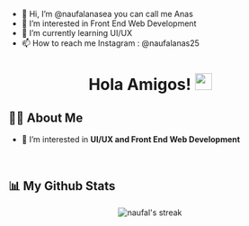 - 👋 Hi, I’m @naufalanasea you can call me Anas
- 👀 I’m interested in Front End Web Development 
- 🌱 I’m currently learning UI/UX
- 📫 How to reach me 
Instagram : @naufalanas25

<h1 align="center">Hola Amigos! <img src="https://raw.githubusercontent.com/MartinHeinz/MartinHeinz/master/wave.gif" width="30px" height="30px"></h1>

## 🙋‍♂️ About Me

- 🔭 I’m interested in **UI/UX and Front End Web Development** 

<br />

## 📊 My Github Stats

<p align="center">
    <img title="Streak Stats" alt="naufal's streak" src="https://github-readme-streak-stats.herokuapp.com/?user=naufalanasea&theme=black-ice&hide_border=true&stroke=0000&background=00000"/>
    </a>
<br/>
</p>
